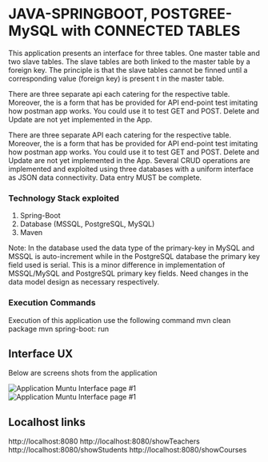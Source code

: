 # JAVA-SPRINGBOOT, POSTGREE-MySQL with CONNECTED TABLES

This application presents an interface for three tables. One master table and two slave tables. The slave tables are both linked to the master table by a foreign key. The principle is that the slave tables cannot be finned until a corresponding value (foreign key) is present t in the master table.

There are three separate api each catering for the respective table. Moreover, the is a form that has be provided for API end-point test imitating how postman app works. You could use it to test GET and POST. Delete and Update are not yet implemented in the App.

There are three separate API each catering for the respective table. Moreover, the is a form that has be provided for API end-point test imitating how postman app works. You could use it to test GET and POST. Delete and Update are not yet implemented in the App. Several CRUD operations are implemented and exploited using three databases with a uniform interface as JSON data connectivity. Data entry MUST be complete.

### Technology Stack exploited

1. Spring-Boot
2. Database (MSSQL, PostgreSQL, MySQL)
3. Maven

Note: In the database used the data type of the primary-key in MySQL and MSSQL is auto-increment while in the PostgreSQL database the primary key field used is serial. This is a minor difference in implementation of MSSQL/MySQL and PostgreSQL primary key fields. Need changes in the data model design as necessary respectively. 

### Execution Commands

Execution of this application use the following command
mvn clean package
mvn spring-boot: run

## Interface UX
 Below are screens shots from the application

![ Application Muntu Interface page #1 ](https://github.com/LINOSNCHENA/EmployeesRregistry-from-NodeJS-PostgreSQL/blob/feature/redirections/page1.png)
![ Application Muntu Interface page #1 ](https://github.com/LINOSNCHENA/EmployeesRregistry-from-NodeJS-PostgreSQL/blob/feature/redirections/page2.png)

## Localhost links

http://localhost:8080
http://localhost:8080/showTeachers
http://localhost:8080/showStudents
http://localhost:8080/showCourses


